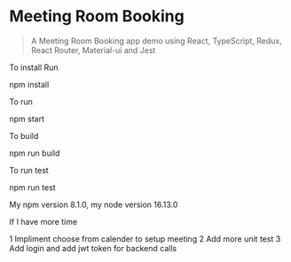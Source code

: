 # Meeting Room Booking

> A Meeting Room Booking app demo using React, TypeScript, Redux, React Router, Material-ui and Jest

 To install Run 
 
 npm install

 To run

 npm start

 To build

 npm run build

 To run test

 npm run test

 My npm version 8.1.0, my node version 16.13.0

 If I have more time

 1 Impliment choose from calender to setup meeting
 2 Add more unit test
 3 Add login and add jwt token for backend calls